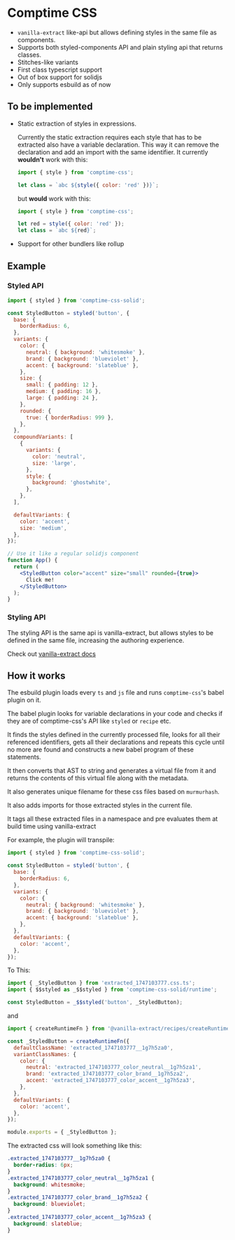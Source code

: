 # Comptime CSS

- `vanilla-extract` like-api but allows defining styles in the same file as components.
- Supports both styled-components API and plain styling api that returns classes.
- Stitches-like variants
- First class typescript support
- Out of box support for solidjs
- Only supports esbuild as of now

## To be implemented

- Static extraction of styles in expressions.

  Currently the static extraction requires each style that has to be extracted also have a variable declaration. This way it can remove the declaration and add an import with the same identifier.
  It currently **wouldn't** work with this:

  ```js
  import { style } from 'comptime-css';

  let class = `abc ${style({ color: 'red' })}`;
  ```

  but **would** work with this:

  ```js
  import { style } from 'comptime-css';

  let red = style({ color: 'red' });
  let class = `abc ${red}`;
  ```

- Support for other bundlers like rollup

## Example

### Styled API

```jsx
import { styled } from 'comptime-css-solid';

const StyledButton = styled('button', {
  base: {
    borderRadius: 6,
  },
  variants: {
    color: {
      neutral: { background: 'whitesmoke' },
      brand: { background: 'blueviolet' },
      accent: { background: 'slateblue' },
    },
    size: {
      small: { padding: 12 },
      medium: { padding: 16 },
      large: { padding: 24 },
    },
    rounded: {
      true: { borderRadius: 999 },
    },
  },
  compoundVariants: [
    {
      variants: {
        color: 'neutral',
        size: 'large',
      },
      style: {
        background: 'ghostwhite',
      },
    },
  ],

  defaultVariants: {
    color: 'accent',
    size: 'medium',
  },
});

// Use it like a regular solidjs component
function App() {
  return (
    <StyledButton color="accent" size="small" rounded={true}>
      Click me!
    </StyledButton>
  );
}
```

### Styling API

The styling API is the same api is vanilla-extract, but allows styles to be defined in the same file, increasing the authoring experience.

Check out [vanilla-extract docs](https://vanilla-extract.style/documentation/styling-api/)

## How it works

The esbuild plugin loads every `ts` and `js` file and runs `comptime-css`'s babel plugin on it.

The babel plugin looks for variable declarations in your code and checks if they are of comptime-css's API like `styled` or `recipe` etc.

It finds the styles defined in the currently processed file, looks for all their referenced identifiers, gets all their declarations and repeats this cycle until no more are found and constructs a new babel program of these statements.

It then converts that AST to string and generates a virtual file from it and returns the contents of this virtual file along with the metadata.

It also generates unique filename for these css files based on `murmurhash`.

It also adds imports for those extracted styles in the current file.

It tags all these extracted files in a namespace and pre evaluates them at build time using vanilla-extract

For example, the plugin will transpile:

```js
import { styled } from 'comptime-css-solid';

const StyledButton = styled('button', {
  base: {
    borderRadius: 6,
  },
  variants: {
    color: {
      neutral: { background: 'whitesmoke' },
      brand: { background: 'blueviolet' },
      accent: { background: 'slateblue' },
    },
  },
  defaultVariants: {
    color: 'accent',
  },
});
```

To This:

```js
import { _StyledButton } from 'extracted_1747103777.css.ts';
import { $$styled as _$$styled } from 'comptime-css-solid/runtime';

const StyledButton = _$$styled('button', _StyledButton);
```

and

```js
import { createRuntimeFn } from '@vanilla-extract/recipes/createRuntimeFn';

const _StyledButton = createRuntimeFn({
  defaultClassName: 'extracted_1747103777__1g7h5za0',
  variantClassNames: {
    color: {
      neutral: 'extracted_1747103777_color_neutral__1g7h5za1',
      brand: 'extracted_1747103777_color_brand__1g7h5za2',
      accent: 'extracted_1747103777_color_accent__1g7h5za3',
    },
  },
  defaultVariants: {
    color: 'accent',
  },
});

module.exports = { _StyledButton };
```

The extracted css will look something like this:

```css
.extracted_1747103777__1g7h5za0 {
  border-radius: 6px;
}
.extracted_1747103777_color_neutral__1g7h5za1 {
  background: whitesmoke;
}
.extracted_1747103777_color_brand__1g7h5za2 {
  background: blueviolet;
}
.extracted_1747103777_color_accent__1g7h5za3 {
  background: slateblue;
}
```
